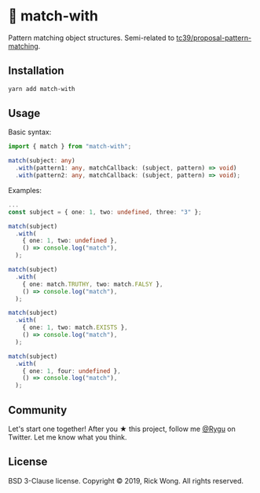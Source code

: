 # 🧩 match-with

Pattern matching object structures. Semi-related to [tc39/proposal-pattern-matching](https://github.com/tc39/proposal-pattern-matching).

## Installation

```bash
yarn add match-with
```

## Usage

Basic syntax:

```ts
import { match } from "match-with";

match(subject: any)
  .with(pattern1: any, matchCallback: (subject, pattern) => void)
  .with(pattern2: any, matchCallback: (subject, pattern) => void);
```

Examples:

```ts
...
const subject = { one: 1, two: undefined, three: "3" };

match(subject)
  .with(
    { one: 1, two: undefined },
    () => console.log("match"),
  );

match(subject)
  .with(
    { one: match.TRUTHY, two: match.FALSY },
    () => console.log("match"),
  );

match(subject)
  .with(
    { one: 1, two: match.EXISTS },
    () => console.log("match"),
  );

match(subject)
  .with(
    { one: 1, four: undefined },
    () => console.log("match"),
  );
```

## Community

Let's start one together! After you ★ this project, follow me [@Rygu](https://twitter.com/rygu) on Twitter. Let me know what you think.

## License

BSD 3-Clause license. Copyright © 2019, Rick Wong. All rights reserved.
